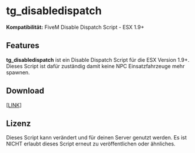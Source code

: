 # tg_disabledispatch
**Kompatibilität:** FiveM Disable Dispatch Script - ESX 1.9+

## Features
**tg_disabledispatch** ist ein Disable Dispatch Script für die ESX Version 1.9+. Dieses Script ist dafür zuständig damit keine NPC Einsatzfahrzeuge mehr spawnen.

## Download
[[LINK]]()

## Lizenz
Dieses Script kann verändert und für deinen Server genutzt werden. Es ist NICHT erlaubt dieses Script erneut zu veröffentlichen oder ähnliches.
